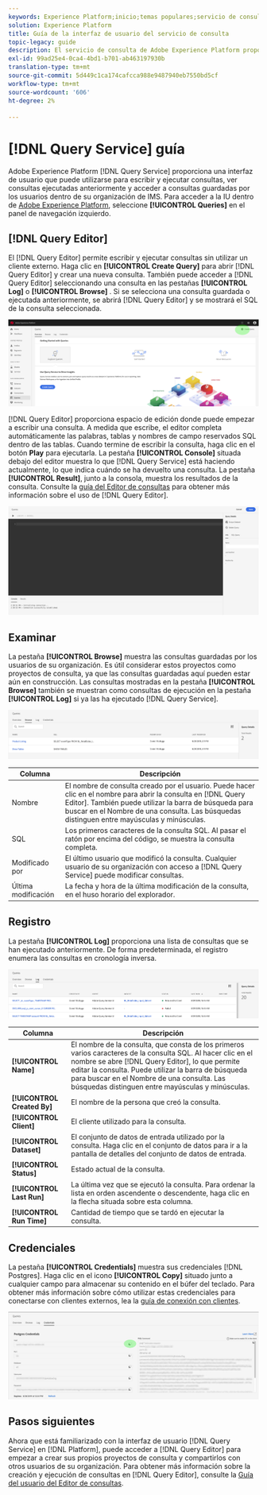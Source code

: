 ```yaml
---
keywords: Experience Platform;inicio;temas populares;servicio de consulta;servicio de consulta;consulta;editor de consultas;editor de consultas;editor de consultas;
solution: Experience Platform
title: Guía de la interfaz de usuario del servicio de consulta
topic-legacy: guide
description: El servicio de consulta de Adobe Experience Platform proporciona una interfaz de usuario que puede utilizarse para escribir y ejecutar consultas, ver consultas ejecutadas anteriormente y acceder a consultas guardadas por los usuarios dentro de la organización de IMS.
exl-id: 99ad25e4-0ca4-4bd1-b701-ab463197930b
translation-type: tm+mt
source-git-commit: 5d449c1ca174cafcca988e9487940eb7550bd5cf
workflow-type: tm+mt
source-wordcount: '606'
ht-degree: 2%

---
```


# [!DNL Query Service] guía

Adobe Experience Platform [!DNL Query Service] proporciona una interfaz de usuario que puede utilizarse para escribir y ejecutar consultas, ver consultas ejecutadas anteriormente y acceder a consultas guardadas por los usuarios dentro de su organización de IMS. Para acceder a la IU dentro de [Adobe Experience Platform][platform-ui], seleccione **[!UICONTROL Queries]** en el panel de navegación izquierdo.

## [!DNL Query Editor]

El [!DNL Query Editor] permite escribir y ejecutar consultas sin utilizar un cliente externo. Haga clic en **[!UICONTROL Create Query]** para abrir [!DNL Query Editor] y crear una nueva consulta. También puede acceder a [!DNL Query Editor] seleccionando una consulta en las pestañas **[!UICONTROL Log]** o **[!UICONTROL Browse]** . Si se selecciona una consulta guardada o ejecutada anteriormente, se abrirá [!DNL Query Editor] y se mostrará el SQL de la consulta seleccionada.

![Imagen](../images/queries/ui-overview/overview.png)

[!DNL Query Editor] proporciona espacio de edición donde puede empezar a escribir una consulta. A medida que escribe, el editor completa automáticamente las palabras, tablas y nombres de campo reservados SQL dentro de las tablas. Cuando termine de escribir la consulta, haga clic en el botón **Play** para ejecutarla. La pestaña **[!UICONTROL Console]** situada debajo del editor muestra lo que [!DNL Query Service] está haciendo actualmente, lo que indica cuándo se ha devuelto una consulta. La pestaña **[!UICONTROL Result]**, junto a la consola, muestra los resultados de la consulta. Consulte la [guía del Editor de consultas][query-editor] para obtener más información sobre el uso de [!DNL Query Editor].

![Imagen](../images/queries/ui-overview/query-editor.png)

## Examinar

La pestaña **[!UICONTROL Browse]** muestra las consultas guardadas por los usuarios de su organización. Es útil considerar estos proyectos como proyectos de consulta, ya que las consultas guardadas aquí pueden estar aún en construcción. Las consultas mostradas en la pestaña **[!UICONTROL Browse]** también se muestran como consultas de ejecución en la pestaña **[!UICONTROL Log]** si ya las ha ejecutado [!DNL Query Service].

![Imagen](../images/queries/ui-overview/browse.png)

| Columna | Descripción |
| --- | --- |
| Nombre | El nombre de consulta creado por el usuario. Puede hacer clic en el nombre para abrir la consulta en [!DNL Query Editor]. También puede utilizar la barra de búsqueda para buscar en el Nombre de una consulta. Las búsquedas distinguen entre mayúsculas y minúsculas. |
| SQL | Los primeros caracteres de la consulta SQL. Al pasar el ratón por encima del código, se muestra la consulta completa. |
| Modificado por | El último usuario que modificó la consulta. Cualquier usuario de su organización con acceso a [!DNL Query Service] puede modificar consultas. |
| Última modificación | La fecha y hora de la última modificación de la consulta, en el huso horario del explorador. |

## Registro

La pestaña **[!UICONTROL Log]** proporciona una lista de consultas que se han ejecutado anteriormente. De forma predeterminada, el registro enumera las consultas en cronología inversa.

![Imagen](../images/queries/ui-overview/log.png)

| Columna | Descripción |
| --- | --- |
| **[!UICONTROL Name]** | El nombre de la consulta, que consta de los primeros varios caracteres de la consulta SQL. Al hacer clic en el nombre se abre [!DNL Query Editor], lo que permite editar la consulta. Puede utilizar la barra de búsqueda para buscar en el Nombre de una consulta. Las búsquedas distinguen entre mayúsculas y minúsculas. |
| **[!UICONTROL Created By]** | El nombre de la persona que creó la consulta. |
| **[!UICONTROL Client]** | El cliente utilizado para la consulta. |
| **[!UICONTROL Dataset]** | El conjunto de datos de entrada utilizado por la consulta. Haga clic en el conjunto de datos para ir a la pantalla de detalles del conjunto de datos de entrada. |
| **[!UICONTROL Status]** | Estado actual de la consulta. |
| **[!UICONTROL Last Run]** | La última vez que se ejecutó la consulta. Para ordenar la lista en orden ascendente o descendente, haga clic en la flecha situada sobre esta columna. |
| **[!UICONTROL Run Time]** | Cantidad de tiempo que se tardó en ejecutar la consulta. |

## Credenciales

La pestaña **[!UICONTROL Credentials]** muestra sus credenciales [!DNL Postgres]. Haga clic en el icono **[!UICONTROL Copy]** situado junto a cualquier campo para almacenar su contenido en el búfer del teclado. Para obtener más información sobre cómo utilizar estas credenciales para conectarse con clientes externos, lea la [guía de conexión con clientes][connect-clients].

![Imagen](../images/queries/ui-overview/credentials.png)

## Pasos siguientes

Ahora que está familiarizado con la interfaz de usuario [!DNL Query Service] en [!DNL Platform], puede acceder a [!DNL Query Editor] para empezar a crear sus propios proyectos de consulta y compartirlos con otros usuarios de su organización. Para obtener más información sobre la creación y ejecución de consultas en [!DNL Query Editor], consulte la [Guía del usuario del Editor de consultas][query-editor].

[platform-ui]: https://platform.adobe.com
[query-editor]: user-guide.md
[connect-clients]: ../clients/overview.md
